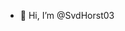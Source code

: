 - 👋 Hi, I’m @SvdHorst03

<!---
SvdHorst03/SvdHorst03 is a ✨ special ✨ repository because its `README.md` (this file) appears on your GitHub profile.
You can click the Preview link to take a look at your changes.
--->
